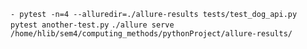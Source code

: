`- pytest -n=4 --alluredir=./allure-results tests/test_dog_api.py`
`pytest another-test.py`
`./allure serve /home/hlib/sem4/computing_methods/pythonProject/allure-results/`
